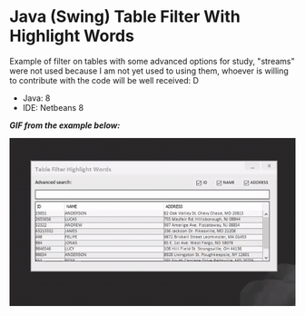 # Java (Swing) Table Filter With Highlight Words
Example of filter on tables with some advanced options for study, "streams" were not used because I am not yet used to using them, whoever is willing to contribute with the code will be well received: D

* Java: 8
* IDE: Netbeans 8

***GIF from the example below:***

<p align="center">
 <img src="https://github.com/rodrigocananea/java-table-filter-highlight/blob/master/example-table-filter-highlight.gif" />
</p>
